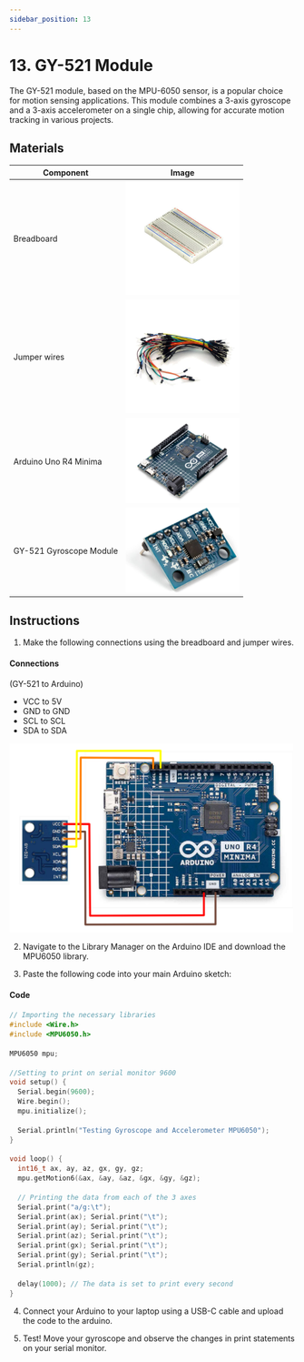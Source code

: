 ```yaml
---
sidebar_position: 13
---
```

# 13. GY-521 Module
The GY-521 module, based on the MPU-6050 sensor, is a popular choice for motion sensing applications. This module combines a 3-axis gyroscope and a 3-axis accelerometer on a single chip, allowing for accurate motion tracking in various projects.

## Materials
| Component                                   | Image                                                      |
|---------------------------------------------|------------------------------------------------------------|
| Breadboard                                  | <img src="/img/docs/UNO-R4-Starter-Kit/breadboard.webp" width="200"  />|
| Jumper wires                                | <img src="/img/docs/UNO-R4-Starter-Kit/jumper-wires.webp" width="200" />|
| Arduino Uno R4 Minima                       | <img src="/img/docs/UNO-R4-Starter-Kit/arduino-r4-minima.webp" width="200"  />|
| GY-521 Gyroscope Module                     | <img src="/img/docs/UNO-R4-Starter-Kit/GY-521-module.jpg" width="200"  /> |


## Instructions

1. Make the following connections using the breadboard and jumper wires.
#### Connections
(GY-521 to Arduino)
- VCC to 5V
- GND to GND
- SCL to SCL
- SDA to SDA
<img src="/img/docs/UNO-R4-Starter-Kit/GY-521.png" width="500"  />

2. Navigate to the Library Manager on the Arduino IDE and download the MPU6050 library.

3. Paste the following code into your main Arduino sketch:
#### Code
```cpp
// Importing the necessary libraries
#include <Wire.h>
#include <MPU6050.h>

MPU6050 mpu;

//Setting to print on serial monitor 9600
void setup() {
  Serial.begin(9600);
  Wire.begin();
  mpu.initialize();
  
  Serial.println("Testing Gyroscope and Accelerometer MPU6050");
}

void loop() {
  int16_t ax, ay, az, gx, gy, gz;
  mpu.getMotion6(&ax, &ay, &az, &gx, &gy, &gz);
  
  // Printing the data from each of the 3 axes
  Serial.print("a/g:\t");
  Serial.print(ax); Serial.print("\t");
  Serial.print(ay); Serial.print("\t");
  Serial.print(az); Serial.print("\t");
  Serial.print(gx); Serial.print("\t");
  Serial.print(gy); Serial.print("\t");
  Serial.println(gz);
  
  delay(1000); // The data is set to print every second
}
```

4. Connect your Arduino to your laptop using a USB-C cable and upload the code to the arduino.

5. Test! Move your gyroscope and observe the changes in print statements on your serial monitor.